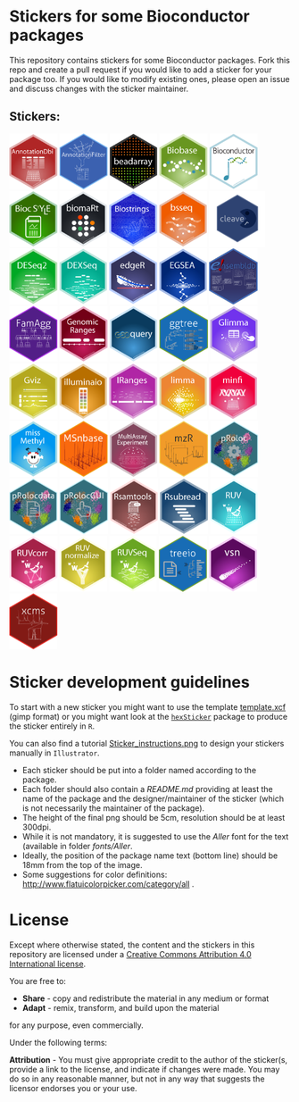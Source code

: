 # Stickers for some Bioconductor packages

This repository contains stickers for some Bioconductor packages. Fork
this repo and create a pull request if you would like to add a sticker
for your package too. If you would like to modify existing ones,
please open an issue and discuss changes with the sticker maintainer.

## Stickers:

<p align = "left">
<img src="AnnotationDbi/AnnotationDbi.png" height="100">
<img src="AnnotationFilter/AnnotationFilter.png" height="100">
<img src="beadarray/beadarray.png" height="100">
<img src="Biobase/Biobase.png" height="100">
<img src="Bioconductor/Bioconductor_original.png" height="100">
<img src="BiocStyle/BiocStyle.png" height="100">
<img src="biomaRt/biomaRt.png" height="100">
<img src="Biostrings/Biostrings.png" height="100">
<img src="bsseq/bsseq.png" height="100">
<img src="cleaver/cleaver2.png" height="100">
<img src="DESeq2/DESeq2.png" height="100">
<img src="DEXSeq/DEXSeq.png" height="100">
<img src="edgeR/edgeR.png" height="100">
<img src="EGSEA/EGSEA.png" height="100">
<img src="ensembldb/ensembldb.png" height="100">
<img src="FamAgg/FamAgg.png" height="100">
<img src="GenomicRanges/GenomicRanges.png" height="100">
<img src="GEOquery/GEOquery.png" height="100">
<img src="ggtree/ggtree.png" height="100">
<img src="Glimma/Glimma.png" height="100">
<img src="Gviz/Gviz.png" height="100">
<img src="illuminaio/illuminaio.png" height="100">
<img src="IRanges/IRanges.png" height="100">
<img src="limma/limma.png" height="100">
<img src="minfi/minfi.png" height="100">
<img src="missMethyl/missMethyl.png" height="100">
<img src="MSnbase/MSnbase.png" height="100">
<img src="MultiAssayExperiment/MultiAssayExperiment.png" height="100">
<img src="mzR/mzR.png" height="100">
<img src="pRoloc/pRoloc.png" height="100">
<img src="pRoloc/pRolocdata.png" height="100">
<img src="pRoloc/pRolocGUI.png" height="100">
<img src="Rsamtools/Rsamtools.png" height="100">
<img src="Rsubread/Rsubread.png" height="100">
<img src="RUV/RUV.png" height="100">
<img src="RUVcorr/RUVcorr.png" height="100">
<img src="RUVnormalize/RUVnormalize.png" height="100">
<img src="RUVSeq/RUVSeq.png" height="100">
<img src="treeio/treeio.png" height="100">
<img src="vsn/vsn.png" height="100">
<img src="xcms/xcms.png" height="100">
</p>

# Sticker development guidelines

To start with a new sticker you might want to use the template
[template.xcf](template/template.xcf) (gimp format) or you might want
look at the 
[`hexSticker`](https://github.com/GuangchuangYu/hexSticker) package to
produce the sticker entirely in `R`.

You can also find a tutorial [Sticker_instructions.png](Tutorial/Sticker_instructions.png) to design your stickers manually in `Illustrator`.


+ Each sticker should be put into a folder named according to the package.
+ Each folder should also contain a *README.md* providing at least the name of
  the package and the designer/maintainer of the sticker (which is not
  necessarily the maintainer of the package).
+ The height of the final png should be 5cm, resolution should be at least
  300dpi.
+ While it is not mandatory, it is suggested to use the *Aller* font for the
  text (available in folder *fonts/Aller*.
+ Ideally, the position of the package name text (bottom line) should be 18mm
  from the top of the image.
+ Some suggestions for color definitions:
  http://www.flatuicolorpicker.com/category/all .

# License

Except where otherwise stated, the content and the stickers in this
repository are licensed under a [Creative Commons Attribution 4.0
International license](https://creativecommons.org/licenses/by/2.0/).

You are free to:

* **Share** - copy and redistribute the material in any medium or format
* **Adapt** - remix, transform, and build upon the material

for any purpose, even commercially.

Under the following terms:

**Attribution** - You must give appropriate credit to the author of
the sticker(s, provide a link to the license, and indicate if changes
were made. You may do so in any reasonable manner, but not in any way
that suggests the licensor endorses you or your use.
